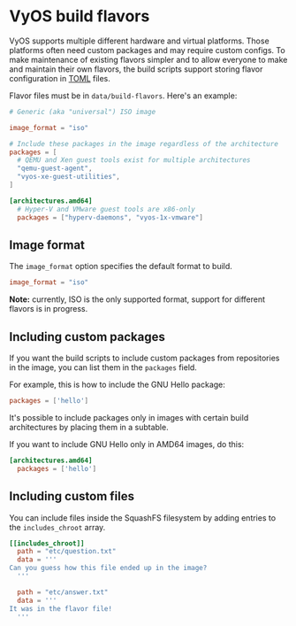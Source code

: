 # VyOS build flavors

VyOS supports multiple different hardware and virtual platforms.
Those platforms often need custom packages and may require custom
configs. To make maintenance of existing flavors simpler
and to allow everyone to make and maintain their own flavors,
the build scripts support storing flavor configuration in [TOML](https://toml.io) files.

Flavor files must be in `data/build-flavors`. Here's an example:

```toml
# Generic (aka "universal") ISO image

image_format = "iso"

# Include these packages in the image regardless of the architecture
packages = [
  # QEMU and Xen guest tools exist for multiple architectures
  "qemu-guest-agent",
  "vyos-xe-guest-utilities",
]

[architectures.amd64]
  # Hyper-V and VMware guest tools are x86-only
  packages = ["hyperv-daemons", "vyos-1x-vmware"]
```

## Image format

The `image_format` option specifies the default format to build.

```toml
image_format = "iso"
```

**Note:** currently, ISO is the only supported format,
support for different flavors is in progress.

## Including custom packages

If you want the build scripts to include custom packages from repositories
in the image, you can list them in the `packages` field.

For example, this is how to include the GNU Hello package:

```toml
packages = ['hello']
```

It's possible to include packages only in images with certain build architectures
by placing them in a subtable.

If you want to include GNU Hello only in AMD64 images, do this:

```toml
[architectures.amd64]
  packages = ['hello']
```

## Including custom files

You can include files inside the SquashFS filesystem by adding entries
to the `includes_chroot` array. 

```toml
[[includes_chroot]]
  path = "etc/question.txt"
  data = '''
Can you guess how this file ended up in the image?
  '''

  path = "etc/answer.txt"
  data = '''
It was in the flavor file!
  '''
```
